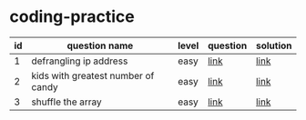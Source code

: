 # coding-practice

 id | question name                     | level | question    | solution
--- | --- | --- | --- | ---
1   | defrangling ip address            | easy  | [link](https://leetcode.com/problems/defanging-an-ip-address/)    | [link](./leetcode/defrangling-ip.py)
2   | kids with greatest number of candy| easy  | [link](https://leetcode.com/problems/kids-with-the-greatest-number-of-candies/) | [link](./leetcode/kids-largest-no-of-candy.py)
3   | shuffle the array                 | easy | [link](https://leetcode.com/problems/shuffle-the-array/) | [link](./leetcode/shuffle-the-array.py)